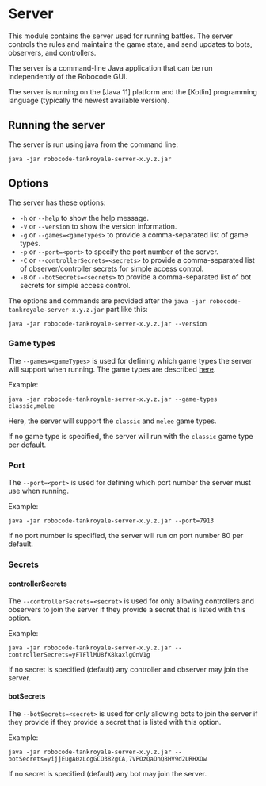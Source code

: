 # Server

This module contains the server used for running battles. The server controls the rules and maintains the game state,
and send updates to bots, observers, and controllers.

The server is a command-line Java application that can be run independently of the Robocode GUI.

The server is running on the [Java 11] platform and the [Kotlin] programming language (typically the newest available
version).

## Running the server

The server is run using java from the command line:

```
java -jar robocode-tankroyale-server-x.y.z.jar
```

## Options

The server has these options:

- `-h` or `--help` to show the help message.
- `-V` or `--version` to show the version information.
- `-g` or `--games=<gameTypes>` to provide a comma-separated list of game types.
- `-p` or `--port=<port>` to specify the port number of the server.
- `-C` or `--controllerSecrets=<secrets>` to provide a comma-separated list of observer/controller secrets for simple
  access control.
- `-B` or `--botSecrets=<secrets>` to provide a comma-separated list of bot secrets for simple access control.

The options and commands are provided after the `java -jar robocode-tankroyale-server-x.y.z.jar` part like this:

```
java -jar robocode-tankroyale-server-x.y.z.jar --version
```

### Game types

The `--games=<gameTypes>` is used for defining which game types the server will support when running. The game types are
described [here](../docs/articles/game_types.html).

Example:

```
java -jar robocode-tankroyale-server-x.y.z.jar --game-types classic,melee
```

Here, the server will support the `classic` and `melee` game types.

If no game type is specified, the server will run with the `classic` game type per default.

### Port

The `--port=<port>` is used for defining which port number the server must use when running.

Example:

```
java -jar robocode-tankroyale-server-x.y.z.jar --port=7913
```

If no port number is specified, the server will run on port number 80 per default.

### Secrets

#### controllerSecrets

The `--controllerSecrets=<secret>` is used for only allowing controllers and observers to join the server if they
provide a secret that is listed with this option.

Example:

```
java -jar robocode-tankroyale-server-x.y.z.jar --controllerSecrets=yFTFllMU8fX8kaxlgQnV1g
```

If no secret is specified (default) any controller and observer may join the server.

#### botSecrets

The `--botSecrets=<secret>` is used for only allowing bots to join the server if they provide if they
provide a secret that is listed with this option.

Example:

```
java -jar robocode-tankroyale-server-x.y.z.jar --botSecrets=yijjEugA0zLcgGCO382gCA,7VPOzQaOnQ8HV9d2URHXOw
```

If no secret is specified (default) any bot may join the server.
